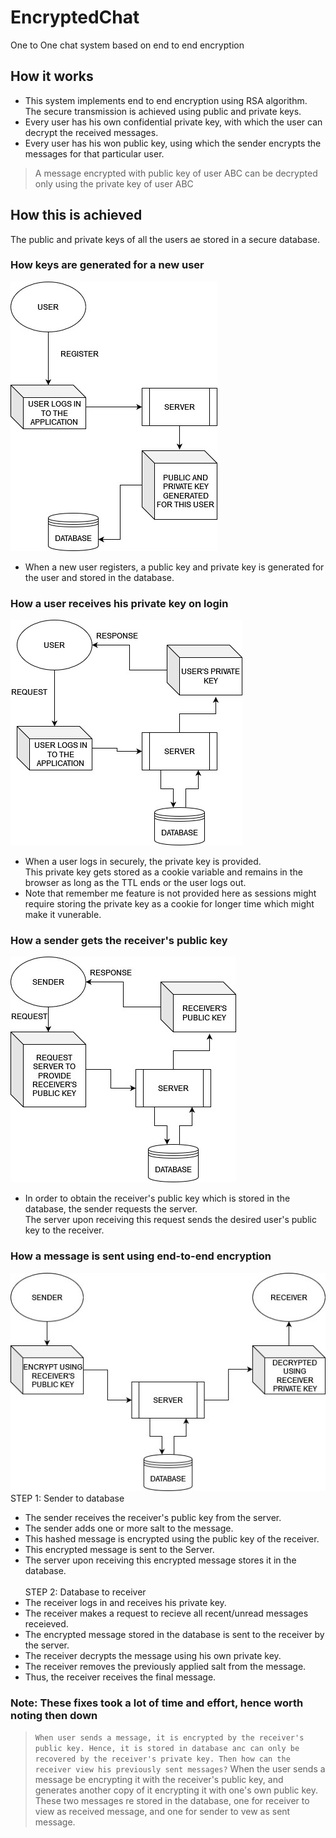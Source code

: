 # EncryptedChat
One to One chat system based on end to end encryption


## How it works

* This system implements end to end encryption using RSA algorithm. The secure transmission is achieved using public and private keys.<br/>
* Every user has his own confidential private key, with which the user can decrypt the received messages.<br/>
* Every user has his won public key, using which the sender encrypts the messages for that particular user.<br/>

> A message encrypted with public key of user ABC can be decrypted only using the private key of user ABC

## How this is achieved

The public and private keys of all the users ae stored in a secure database.

### How keys are generated for a new user

<img src='./assets/register.jpg'><br/>
* When a new user registers, a public key and private key is generated for the user and stored in the database.

### How a user receives his private key on login

<img src='./assets/privatekey.jpg'/><br/>
* When a user logs in securely, the private key is provided. <br/>
This private key gets stored as a cookie variable and remains in the browser as long as the TTL ends or the user logs out.<br/>
* Note that remember me feature is not provided here as sessions might require storing the private key as a cookie for longer time which might make it vunerable. 

### How a sender gets the receiver's public key

<img src='./assets/publickey.jpg'><br/>
* In order to obtain the receiver's public key which is stored in the database, the sender requests the server.<br/>
The server upon receiving this request sends the desired user's public key to the receiver.

### How a message is sent using end-to-end encryption

<img src='./assets/Message.jpg'><br/>
STEP 1: Sender to database
* The sender receives the receiver's public key from the server.
* The sender adds one or more salt to the message.
* This hashed message is encrypted using the public key of the receiver.
* This encrypted message is sent to the Server.
* The server upon receiving this encrypted message stores it in the database.
<br/><br/>
STEP 2: Database to receiver
* The receiver logs in and receives his private key.
* The receiver makes a request to recieve all recent/unread messages receieved.
* The encrypted message stored in the database is sent to the receiver by the server.
* The receiver decrypts the message using his own private key.
* The receiver removes the previously applied salt from the message.
* Thus, the receiver receives the final message.


### Note: These fixes took a lot of time and effort, hence worth noting then down
> `When user sends a message, it is encrypted by the receiver's public key. Hence, it is stored in database anc can only be recovered by the receiver's private key. Then how can the receiver view his previously sent messages?` When the user sends a message be encrypting it with the receiver's public key, and generates another copy of it encrypting it with one's own public key. These two messages re stored in the database, one for receiver to view as received message, and one for sender to vew as sent message.